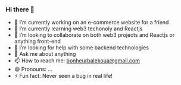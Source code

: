 ### Hi there 👋

- 🔭 I’m currently working on an e-commerce website for a friend
- 🌱 I’m currently learning web3 techonoly and Reactjs
- 👯 I’m looking to collaborate on both web3 projects and Reactjs or anything front-end
- 🤔 I’m looking for help with some backend technologies
- 💬 Ask me about anything
- 📫 How to reach me: bonheurbalekoua@gmail.com
- 😄 Pronouns: ...
- ⚡ Fun fact: Never seen a bug in real life!
